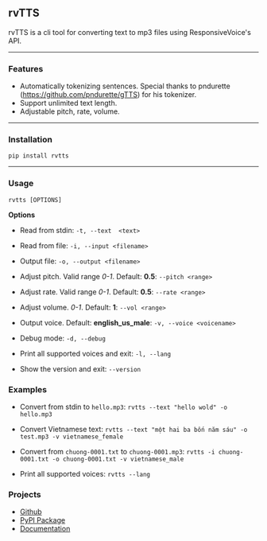 ## rvTTS
rvTTS is a cli tool for converting text to mp3 files using ResponsiveVoice's API.

------------


### Features
- Automatically tokenizing sentences. Special thanks to pndurette (https://github.com/pndurette/gTTS) for his tokenizer.
- Support unlimited text length.
- Adjustable pitch, rate, volume.

------------


### Installation
`pip install rvtts`

------------

### Usage
`rvtts [OPTIONS]`

**Options**
* Read from stdin:
`-t, --text  <text>`

* Read from file:
`-i, --input <filename>`

* Output file:
`-o, --output <filename>`

* Adjust pitch. Valid range *0-1*. Default: **0.5**:
`--pitch <range>`

* Adjust rate. Valid range *0-1*. Default: **0.5**:
`--rate <range>`

* Adjust volume. *0-1*. Default: **1**:
`--vol <range>`

* Output voice. Default: **english_us_male**:
`-v, --voice <voicename>`

* Debug mode:
`-d, --debug`

* Print all supported voices and exit:
`-l, --lang`

* Show the version and exit:
`--version`

### Examples
* Convert from stdin to `hello.mp3`:
`rvtts --text "hello wold" -o hello.mp3`

* Convert Vietnamese text:
`rvtts --text "một hai ba bốn năm sáu" -o test.mp3 -v vietnamese_female`

* Convert from `chuong-0001.txt` to `chuong-0001.mp3`:
`rvtts -i chuong-0001.txt -o chuong-0001.txt -v vietnamese_male`

* Print all supported voices:
`rvtts --lang`

### Projects
* [Github](https://github.com/tinotk/rvtts)
* [PyPI Package](https://pypi.python.org/pypi/rvtts)
* [Documentation](https://rvtts.readthedocs.io)



